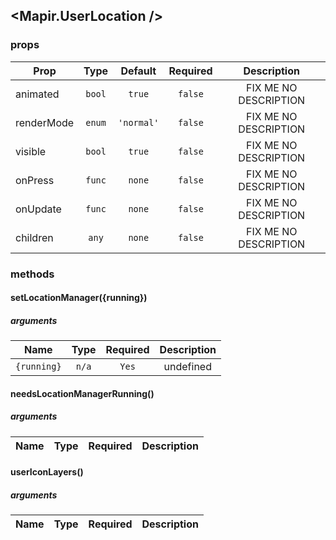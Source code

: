 ## <Mapir.UserLocation />
### 

### props
| Prop | Type | Default | Required | Description |
| ---- | :--: | :-----: | :------: | :----------: |
| animated | `bool` | `true` | `false` | FIX ME NO DESCRIPTION |
| renderMode | `enum` | `'normal'` | `false` | FIX ME NO DESCRIPTION |
| visible | `bool` | `true` | `false` | FIX ME NO DESCRIPTION |
| onPress | `func` | `none` | `false` | FIX ME NO DESCRIPTION |
| onUpdate | `func` | `none` | `false` | FIX ME NO DESCRIPTION |
| children | `any` | `none` | `false` | FIX ME NO DESCRIPTION |

### methods
#### setLocationManager({running})



##### arguments
| Name | Type | Required | Description  |
| ---- | :--: | :------: | :----------: |
| `{running}` | `n/a` | `Yes` | undefined |


#### needsLocationManagerRunning()



##### arguments
| Name | Type | Required | Description  |
| ---- | :--: | :------: | :----------: |



#### userIconLayers()



##### arguments
| Name | Type | Required | Description  |
| ---- | :--: | :------: | :----------: |




